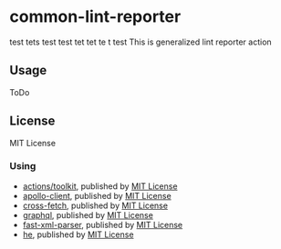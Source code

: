 # common-lint-reporter
test
tets
test
test
tet
tet
te
t
test
This is generalized lint reporter action

## Usage

ToDo

## License

MIT License

### Using

-   [actions/toolkit](https://github.com/actions/toolkit), published by [MIT License](https://github.com/actions/toolkit/blob/master/LICENSE.md)
-   [apollo-client](https://github.com/apollographql/apollo-client), published by [MIT License](https://github.com/apollographql/apollo-client/blob/main/LICENSE)
-   [cross-fetch](https://github.com/lquixada/cross-fetch), published by [MIT License](https://github.com/lquixada/cross-fetch/blob/main/LICENSE)
-   [graphql](https://github.com/graphql/graphql-js), published by [MIT License](https://github.com/graphql/graphql-js/blob/main/LICENSE)
-   [fast-xml-parser](https://github.com/NaturalIntelligence/fast-xml-parser), published by [MIT License](https://github.com/NaturalIntelligence/fast-xml-parser/blob/master/LICENSE)
-   [he](https://github.com/mathiasbynens/he), published by [MIT License](https://github.com/mathiasbynens/he/blob/master/LICENSE-MIT.txt)
